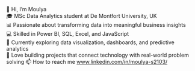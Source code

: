 👋 Hi, I’m Moulya  
🎓 MSc Data Analytics student at De Montfort University, UK  
📊 Passionate about transforming data into meaningful business insights  
💻 Skilled in Power BI, SQL, Excel, and JavaScript  
🌱 Currently exploring data visualization, dashboards, and predictive analytics  
🚀 Love building projects that connect technology with real-world problem solving
📫 How to reach me www.linkedin.com/in/moulya-s2103/

<!---
Moulyas3/Moulyas3 is a ✨ special ✨ repository because its `README.md` (this file) appears on your GitHub profile.
You can click the Preview link to take a look at your changes.
--->
